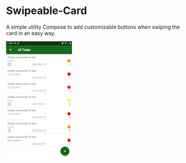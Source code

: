# Swipeable-Card
A simple utility Compose to add customizable buttons when swiping the card in an easy way.

![Alt Text](https://github.com/Amrjyniat/Swipeable-Card/blob/master/previews/video.gif)


